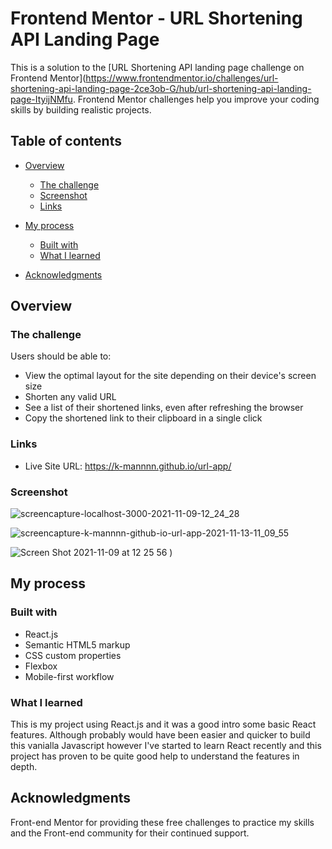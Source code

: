 # Frontend Mentor - URL Shortening API Landing Page

This is a solution to the [URL Shortening API landing page challenge on Frontend Mentor](https://www.frontendmentor.io/challenges/url-shortening-api-landing-page-2ce3ob-G/hub/url-shortening-api-landing-page-ItyijNMfu. Frontend Mentor challenges help you improve your coding skills by building realistic projects. 

## Table of contents

- [Overview](#overview)
  - [The challenge](#the-challenge)
  - [Screenshot](#screenshot)
  - [Links](#links)
- [My process](#my-process)
  - [Built with](#built-with)
  - [What I learned](#what-i-learned)

- [Acknowledgments](#acknowledgments)


## Overview

### The challenge

Users should be able to:

- View the optimal layout for the site depending on their device's screen size
- Shorten any valid URL
- See a list of their shortened links, even after refreshing the browser
- Copy the shortened link to their clipboard in a single click

### Links

- Live Site URL: https://k-mannnn.github.io/url-app/

### Screenshot

![screencapture-localhost-3000-2021-11-09-12_24_28](https://user-images.githubusercontent.com/67024458/141632278-f612e7b6-a3f2-4f66-9b7e-80b5a2f7429e.png)

![screencapture-k-mannnn-github-io-url-app-2021-11-13-11_09_55](https://user-images.githubusercontent.com/67024458/141631038-0a3b78ac-dfe3-4788-93e9-ed7fc209e996.png)

![Screen Shot 2021-11-09 at 12 25 56](https://user-images.githubusercontent.com/67024458/141631215-e7290680-526d-4487-8d1e-6e815d1c1042.png)
)




## My process

### Built with

- React.js
- Semantic HTML5 markup
- CSS custom properties
- Flexbox
- Mobile-first workflow

### What I learned

This is my project using React.js and it was a good intro some basic React features. Although probably would have been easier and quicker to build this vanialla Javascript however I've started to learn React recently and this project has proven to be quite good help to understand the features in depth.  


## Acknowledgments

Front-end Mentor for providing these free challenges to practice my skills and the Front-end community for their continued support.
